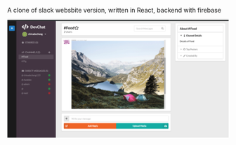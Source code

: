 A clone of slack websbite version, written in React, backend with firebase

![Screenshot](screenshot.png)
